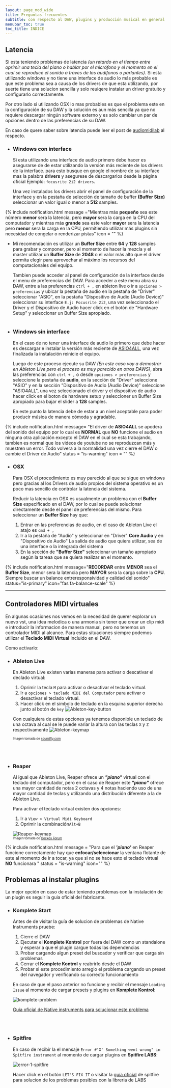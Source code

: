 ```yaml
---
layout: page_mod_wide
title: Preguntas frecuentes
subtitle: con respecto al DAW, plugins y producción musical en general
menubar_toc: true
toc_title: INDICE
---
```


## Latencia

Si esta teniendo problemas de latencia _(un retardo en el tiempo entre oprimir una tecla del piano o hablar por el micrófono y el momento en el cual se reproduce el sonido a traves de los audifonos o parlantes)_. Si esta utilizando windows y no tiene una interface de audio lo más probable es que este problema sea a causa de los drivers de que esta utilizando, por suerte tiene una solucion sencilla y solo reuiqere instalar un driver gratuito y configurarlo correctamente.

Por otro lado si utilizando OSX lo mas probables es que el problema este en la configuración de su DAW y la solución es aun más sencilla ya que no requiere descargar ningún software externo y es solo cambiar un par de opciones dentro de las preferencias de su DAW.

En caso de quere saber sobre latencia puede leer el post de [audiomidilab](https://audiomidilab.com/que-es-la-latencia/) al respecto.

- ### Windows con interface

  Si esta utilizando una interface de audio primero debe hacer es asegurarse de de estar utilizando la versión más reciente de los drivers de la interface. para esto busque en google el nombre de su interface mas la palabra **drivers** y asegurese de descargarlos desde la página oficial Ejemplo: `focusrite 2i2 drivers`.

  Una vez instalados los drivers abrir el panel de configuración de la interface y en la pestaña de selección de tamaño de buffer **(Buffer Size)** seleccionar un valor igual o menor a **512** samples.

{% include notification.html
message ="Mientras más **pequeño** sea este número **menor** sera la latencia, pero **mayor** sera la carga en la CPU del computador y mientras más **grande** sea este valor **mayor** sera la latencia pero **menor** sera la carga en la CPU, permitiendo utilizar más plugins sin necesidad de congelar o renderizar pistas"
icon = ""
%}
<br />

- Mi recomendación es utilizar un **Buffer Size** entre **64** y **128** samples para grabar y componer, pero al momento de hacer la mezcla y el master utilizar un **Buffer Size** de **2048** o el valor más alto que el driver permita elegir para aprovechar al máximo los recursos del computacionales del equipo.

  Tambien puede acceder al panel de configuración de la interface desde el menu de preferencias del DAW. Para acceder a este menu abra su DAW, entre a las preferencias `ctrl + ,` en ableton live o ir a `opciones > preferencias` y ubicar la pestaña de audio en la pestaña de "Driver" seleccionar "ASIO", en la pestaña "Dispositivo de Audio (Audio Device)" seleccionar su interface `E.j: Focusrite 2i2`, una vez seleccionado el Driver y el Dispositivo de Audio hacer click en el botón de "Hardware Setup" y seleccionar un Buffer Size apropiado.
  <br />
  <br />

- ### Windows sin interface

  En el caso de no tener una interface de audio lo primero que debe hacer es descargar e instalar la versión más reciente de [ASIO4ALL](https://www.asio4all.org/),
  una vez finalizada la instalación reinicie el equipo.

  Luego de este proceso ejecute su DAW _(En este caso voy a demostrar en Ableton Live pero el proceso es muy parecido en otros DAWS)_, abra las preferencias con `ctrl + ,` o desde `opciones > preferencias` y seleccione la pestaña de **audio**, en la sección de "Driver" seleccione "ASIO" y en la sección "Dispositivo de Audio (Audio Device)" seleccione "ASIO4ALL", una vez seleccionado el driver y el dispositivo de audio hacer click en el boton de hardware setup y seleccioner un Buffer Size apropiado para bajar el slider a **128** samples.

  En este punto la latencia debe de estar a un nivel aceptable para poder producir música de manera cómoda y agradable.

{% include notification.html
  message= "El driver de **ASIO4ALL** se apodera del sonido del equipo por lo cual es **NORMAL** que **NO** funcione el audio en ninguna otra aplicación excepto el DAW en el cual se esta trabajando, tambien es normal que los videos de youtube no se reproduzcan más y muestren un error. Todo volvera a la normalidad una vez cierre el DAW o cambie el Driver de Audio"
  status = "is-warning"
  icon = ""
%}

- ### OSX

  Para OSX el procedimiento es muy parecido al que se sigue en windows pero gracias al los Drivers de audio propios del sistema operativo es un poco mas sencillo de controlar la latencia del sistema.

  Reducir la latencia en OSX es usualmente un problema con el **Buffer Size** especificado en el DAW, por lo cual se puede solucionar directamente desde el panel de preferencias del mismo. Para seleccionar un **Buffer Size** hay que:

  1. Entrar en las preferencias de audio, en el caso de Ableton Live el atajo es `cmd + ,`
  2. Ir a la pestaña de "Audio" y seleccionar en "Driver" **Core Audio** y en "Dispositivo de Audio" La salida de audio que quiera utilizar, sea de una interface o la integrada del sistema
  3. En la sección de **"Buffer Size"** seleccionar un tamaño apropiado según la tareaa que se quiera realizar en el momento.

{% include notification.html
message="**RECORDAR** entre **MENOR** sea el **Buffer Size**, menor sera la latencia pero **MAYOR** sera la carga sobre la **CPU**. Siempre buscar un balance entreresponsividad y calidad del sonido"
status="is-primary"
icon="fas fa-balance-scale"
%}

---

## Controladores MIDI virtuales

En algunas ocasiones nos vemos en la necesidad de querer explorar un nuevo vst, una idea melodica o una armonia sin tener que crear un clip midi e introducir la informacion de manera manual, pero no tenemos un controlador MIDI al alcance. Para estas situaciones siempre podemos utilizar el **Teclado MIDI Virtual** incluido en el DAW.

Como activarlo:

- ### Ableton Live

  En Ableton Live existen varias maneras para activar o descativar el declado virtual:

  1. Oprimir la tecla `M` para activar o desactivar el teclado virtual.
  2. Ir a `opciones > teclado MIDI del Computador` para activar o desactivar el teclado virtual.
  3. Hacer click en el símbolo de teclado en la esquina superior derecha junto al botón de `key`
     ![Ableton-key-button](img/faq/ableton-virtualkeyboard-button.jpg)

  Con cualquiera de estas opciones ya tenemos disponible un teclado de una octava al cual se le puede variar la altura con las teclas `X` y `Z` respectivamente
  ![Ableton-keymap](img/faq/key-map.png)

  <sub><sup>Imagen tomada de [soundfly.com](https://flypaper.soundfly.com/produce/make-your-first-beat-in-ableton-live-making-sound-recording-midi/)</sup></sub>

  <br /><br />

- ### Reaper

  Al igual que Ableton Live, Reaper ofrece un **_"piano"_** virtual con el teclado del computador, pero en el caso de Reaper este **_"piano"_** ofrece una mayor cantidad de notas 2 octavas y 4 notas haciendo uso de una mayor cantidad de teclas y utilizando una distribución diferente a la de Ableton Live.

  Para activar el teclado virtual existen dos opciones:

  1. Ir a `View > Virtual Midi Keyboard`
  2. Oprimir la combinación`Alt+B`

  ![Reaper-keymap](img/faq/reaper_keymap.jpg)<br />
  <sub><sup>Imagen tomada de [Cockos Forum](https://forum.cockos.com/showthread.php?t=222635)</sup></sub>

{% include notification.html
  message = "Para que el ***'piano'*** en Reaper funcione correctamente hay que **enfocar/seleccionar** la ventana flotante de este al momento de ir a tocar, ya que si no se hace esto el teclado virtual **NO** funcionara "
  status = "is-warning"
  icon=""
%}

## Problemas al instalar plugins

La mejor opción en caso de estar teniendo problemas con la instalación de un plugin es seguir la guia oficial del fabricante.

- ### Komplete Start

  Antes de de visitar la guía de solucion de problemas de Native Instruments pruebe:

  1. Cierre el DAW
  2. Ejecutar el **Komplete Kontrol** por fuera del DAW como un standalone y esperar a que el plugin cargue todas las dependencias
  3. Probar cargando algun preset del buscador y verificar que carga sin problemas
  4. Cerrar el **Komplete Kontrol** y reabrirlo desde el DAW
  5. Probar si este procedimiento arreglo el problema cargando un preset del navegador y verificando su correcto funcionamiento

  En caso de que el paso anterior no funcione y recibir el mensaje `Loading Issue` al momento de cargar presets y plugins en **Komplete Kontrol**:

  ![komplete-problem](img/faq/komplete-problem.jpg)

  [Guia oficial de Native instruments para solucionar este problema](https://support.native-instruments.com/hc/es/articles/210276165-Mensaje-de-error-de-KOMPLETE-KONTROL-Loading-Issue-Could-not-load-Plug-in-Windows-)

  <br /> <br />

- ### Spitfire

  En caso de recibir la el mensaje `Error #'X' Something went wrong" in Spitfire instrument` al momento de cargar plugins en **Spitfire LABS**:

  ![error-1-spitfire](img/faq/labs-problem.jpg)

  Hacer click en el botón `LET'S FIX IT` o visitar la [guía oficial](https://spitfireaudio.zendesk.com/hc/en-us/sections/200995409-LABS) de spitfire para solucion de los problemas posibles con la libreria de LABS

<!-- ### Smartphone como controlador midi

Otra buena opcion y que nos permite tener diferrentes superficies de control en un solo dispositivo es utilizar un smartphone o una tablet
como controlador midi.

En el mercado existen muchas opciones de aplicaciones para conseguir este objetivo tanto para Android como para IOS, pero aqui solo vamos a
mencionar las opciones gratuitas y como utilizarlos con Windows O OSX -->
